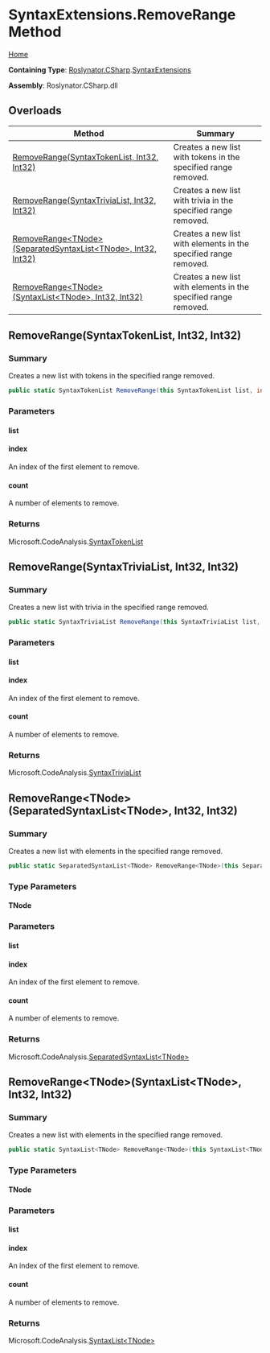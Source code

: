 # SyntaxExtensions\.RemoveRange Method

[Home](../../../../README.md)

**Containing Type**: [Roslynator.CSharp](../../README.md)\.[SyntaxExtensions](../README.md)

**Assembly**: Roslynator\.CSharp\.dll

## Overloads

| Method | Summary |
| ------ | ------- |
| [RemoveRange(SyntaxTokenList, Int32, Int32)](../RemoveRange/README.md#Roslynator_CSharp_SyntaxExtensions_RemoveRange_Microsoft_CodeAnalysis_SyntaxTokenList_System_Int32_System_Int32_) | Creates a new list with tokens in the specified range removed\. |
| [RemoveRange(SyntaxTriviaList, Int32, Int32)](../RemoveRange/README.md#Roslynator_CSharp_SyntaxExtensions_RemoveRange_Microsoft_CodeAnalysis_SyntaxTriviaList_System_Int32_System_Int32_) | Creates a new list with trivia in the specified range removed\. |
| [RemoveRange\<TNode>(SeparatedSyntaxList\<TNode>, Int32, Int32)](#Roslynator_CSharp_SyntaxExtensions_RemoveRange__1_Microsoft_CodeAnalysis_SeparatedSyntaxList___0__System_Int32_System_Int32_) | Creates a new list with elements in the specified range removed\. |
| [RemoveRange\<TNode>(SyntaxList\<TNode>, Int32, Int32)](#Roslynator_CSharp_SyntaxExtensions_RemoveRange__1_Microsoft_CodeAnalysis_SyntaxList___0__System_Int32_System_Int32_) | Creates a new list with elements in the specified range removed\. |

## RemoveRange\(SyntaxTokenList, Int32, Int32\)<a name="Roslynator_CSharp_SyntaxExtensions_RemoveRange_Microsoft_CodeAnalysis_SyntaxTokenList_System_Int32_System_Int32_"></a>

### Summary

Creates a new list with tokens in the specified range removed\.

```csharp
public static SyntaxTokenList RemoveRange(this SyntaxTokenList list, int index, int count)
```

### Parameters

#### list

#### index

An index of the first element to remove\.

#### count

A number of elements to remove\.

### Returns

Microsoft\.CodeAnalysis\.[SyntaxTokenList](https://docs.microsoft.com/en-us/dotnet/api/microsoft.codeanalysis.syntaxtokenlist)

## RemoveRange\(SyntaxTriviaList, Int32, Int32\)<a name="Roslynator_CSharp_SyntaxExtensions_RemoveRange_Microsoft_CodeAnalysis_SyntaxTriviaList_System_Int32_System_Int32_"></a>

### Summary

Creates a new list with trivia in the specified range removed\.

```csharp
public static SyntaxTriviaList RemoveRange(this SyntaxTriviaList list, int index, int count)
```

### Parameters

#### list

#### index

An index of the first element to remove\.

#### count

A number of elements to remove\.

### Returns

Microsoft\.CodeAnalysis\.[SyntaxTriviaList](https://docs.microsoft.com/en-us/dotnet/api/microsoft.codeanalysis.syntaxtrivialist)

## RemoveRange\<TNode>\(SeparatedSyntaxList\<TNode>, Int32, Int32\)<a name="Roslynator_CSharp_SyntaxExtensions_RemoveRange__1_Microsoft_CodeAnalysis_SeparatedSyntaxList___0__System_Int32_System_Int32_"></a>

### Summary

Creates a new list with elements in the specified range removed\.

```csharp
public static SeparatedSyntaxList<TNode> RemoveRange<TNode>(this SeparatedSyntaxList<TNode> list, int index, int count) where TNode : Microsoft.CodeAnalysis.SyntaxNode
```

### Type Parameters

#### TNode

### Parameters

#### list

#### index

An index of the first element to remove\.

#### count

A number of elements to remove\.

### Returns

Microsoft\.CodeAnalysis\.[SeparatedSyntaxList\<TNode>](https://docs.microsoft.com/en-us/dotnet/api/microsoft.codeanalysis.separatedsyntaxlist-1)

## RemoveRange\<TNode>\(SyntaxList\<TNode>, Int32, Int32\)<a name="Roslynator_CSharp_SyntaxExtensions_RemoveRange__1_Microsoft_CodeAnalysis_SyntaxList___0__System_Int32_System_Int32_"></a>

### Summary

Creates a new list with elements in the specified range removed\.

```csharp
public static SyntaxList<TNode> RemoveRange<TNode>(this SyntaxList<TNode> list, int index, int count) where TNode : Microsoft.CodeAnalysis.SyntaxNode
```

### Type Parameters

#### TNode

### Parameters

#### list

#### index

An index of the first element to remove\.

#### count

A number of elements to remove\.

### Returns

Microsoft\.CodeAnalysis\.[SyntaxList\<TNode>](https://docs.microsoft.com/en-us/dotnet/api/microsoft.codeanalysis.syntaxlist-1)

